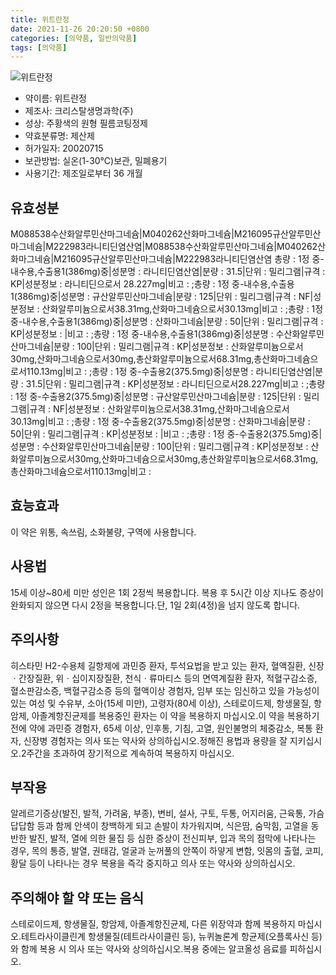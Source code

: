 ```yaml
---
title: 위트란정
date: 2021-11-26 20:20:50 +0800
categories: [의약품, 일반의약품]
tags: [의약품]
---
```

![위트란정](https://nedrug.mfds.go.kr/pbp/cmn/itemImageDownload/1NOwp2F64TF)

- 약이름: 위트란정
- 제조사: 크리스탈생명과학(주)
- 성상: 주황색의 원형 필름코팅정제
- 약효분류명: 제산제
- 허가일자: 20020715
- 보관방법: 실온(1-30℃)보관, 밀폐용기
- 사용기간: 제조일로부터 36 개월
## 유효성분
M088538수산화알루민산마그네슘|M040262산화마그네슘|M216095규산알루민산마그네슘|M222983라니티딘염산염|M088538수산화알루민산마그네슘|M040262산화마그네슘|M216095규산알루민산마그네슘|M222983라니티딘염산염
총량 : 1정 중-내수용,수출용1(386mg)중|성분명 : 라니티딘염산염|분량 : 31.5|단위 : 밀리그램|규격 : KP|성분정보 : 라니티딘으로서 28.227mg|비고 : ;총량 : 1정 중-내수용,수출용1(386mg)중|성분명 : 규산알루민산마그네슘|분량 : 125|단위 : 밀리그램|규격 : NF|성분정보 : 산화알루미늄으로서38.31mg,산화마그네슘으로서30.13mg|비고 : ;총량 : 1정 중-내수용,수출용1(386mg)중|성분명 : 산화마그네슘|분량 : 50|단위 : 밀리그램|규격 : KP|성분정보 : |비고 : ;총량 : 1정 중-내수용,수출용1(386mg)중|성분명 : 수산화알루민산마그네슘|분량 : 100|단위 : 밀리그램|규격 : KP|성분정보 : 산화알루미늄으로서30mg,산화마그네슘으로서30mg,총산화알루미늄으로서68.31mg,총산화마그네슘으로서110.13mg|비고 : ;총량 : 1정 중-수출용2(375.5mg)중|성분명 : 라니티딘염산염|분량 : 31.5|단위 : 밀리그램|규격 : KP|성분정보 : 라니티딘으로서28.227mg|비고 : ;총량 : 1정 중-수출용2(375.5mg)중|성분명 : 규산알루민산마그네슘|분량 : 125|단위 : 밀리그램|규격 : NF|성분정보 : 산화알루미늄으로서38.31mg,산화마그네슘으로서30.13mg|비고 : ;총량 : 1정 중-수출용2(375.5mg)중|성분명 : 산화마그네슘|분량 : 50|단위 : 밀리그램|규격 : KP|성분정보 : |비고 : ;총량 : 1정 중-수출용2(375.5mg)중|성분명 : 수산화알루민산마그네슘|분량 : 100|단위 : 밀리그램|규격 : KP|성분정보 : 산화알루미늄으로서30mg,산화마그네슘으로서30mg,총산화알루미늄으로서68.31mg,총산화마그네슘으로서110.13mg|비고 :
## 효능효과
이 약은 위통, 속쓰림, 소화불량, 구역에 사용합니다.
## 사용법
15세 이상~80세 미만 성인은 1회 2정씩 복용합니다. 복용 후 5시간 이상 지나도 증상이 완화되지 않으면 다시 2정을 복용합니다.단, 1일 2회(4정)을 넘지 않도록 합니다.
## 주의사항
히스타민 H2-수용체 길항제에 과민증 환자, 투석요법을 받고 있는 환자, 혈액질환, 신장ㆍ간장질환, 위ㆍ십이지장질환, 천식ㆍ류마티스 등의 면역계질환 환자, 적혈구감소증, 혈소판감소증, 백혈구감소증 등의 혈액이상 경험자, 임부 또는 임신하고 있을 가능성이 있는 여성 및 수유부, 소아(15세 미만), 고령자(80세 이상), 스테로이드제, 항생물질, 항암제, 아졸계항진균제를 복용중인 환자는 이 약을 복용하지 마십시오.이 약을 복용하기 전에 약에 과민증 경험자, 65세 이상, 인후통, 기침, 고열, 원인불명의 체중감소, 복통 환자, 신장병 경험자는 의사 또는 약사와 상의하십시오.정해진 용법과 용량을 잘 지키십시오.2주간을 초과하여 장기적으로 계속하여 복용하지 마십시오.
## 부작용
알레르기증상(발진, 발적, 가려움, 부종), 변비, 설사, 구토, 두통, 어지러움, 근육통, 가슴답답함 등과 함께 안색이 창백하게 되고 손발이 차가워지며, 식은땀, 숨막힘, 고열을 동반한 발진, 발적, 열에 의한 물집 등 심한 증상이 전신피부, 입과 목의 점막에 나타나는 경우, 목의 통증, 발열, 권태감, 얼굴과 눈꺼풀의 안쪽이 하얗게 변함, 잇몸의 출혈, 코피, 황달 등이 나타나는 경우 복용을 즉각 중지하고 의사 또는 약사와 상의하십시오.
## 주의해야 할 약 또는 음식
스테로이드제, 항생물질, 항암제, 아졸계항진균제, 다른 위장약과 함께 복용하지 마십시오.테트라사이클린계 항생물질(테트라사이클린 등), 뉴퀴놀론계 항균제(오플록사신 등)와 함께 복용 시 의사 또는 약사와 상의하십시오.복용 중에는 알코올성 음료를 피하십시오.
